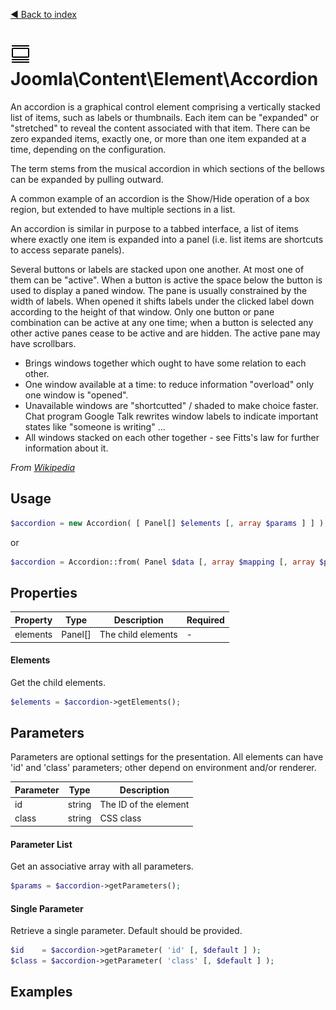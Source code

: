 [◄ Back to index](index.md)
# ![Accordion icon](assets/accordion-32x32.png) Joomla\Content\Element\Accordion

An accordion is a graphical control element comprising a vertically stacked list of items, such as labels or
thumbnails. Each item can be "expanded" or "stretched" to reveal the content associated with that item. There can
be zero expanded items, exactly one, or more than one item expanded at a time, depending on the configuration.

The term stems from the musical accordion in which sections of the bellows can be expanded by pulling outward.

A common example of an accordion is the Show/Hide operation of a box region, but extended to have multiple sections
in a list.

An accordion is similar in purpose to a tabbed interface, a list of items where exactly one item is expanded into a
panel (i.e. list items are shortcuts to access separate panels).

Several buttons or labels are stacked upon one another. At most one of them can be "active". When a button is active
the space below the button is used to display a paned window. The pane is usually constrained by the width of labels.
When opened it shifts labels under the clicked label down according to the height of that window. Only one button or
pane combination can be active at any one time; when a button is selected any other active panes cease to be active
and are hidden. The active pane may have scrollbars.

- Brings windows together which ought to have some relation to each other.
- One window available at a time: to reduce information "overload" only one window is "opened".
- Unavailable windows are "shortcutted" / shaded to make choice faster. Chat program Google Talk rewrites window
  labels to indicate important states like "someone is writing" ...
- All windows stacked on each other together - see Fitts's law for further information about it.

_From [Wikipedia](https://en.wikipedia.org/wiki/Accordion_(GUI))_

## Usage

```php
$accordion = new Accordion( [ Panel[] $elements [, array $params ] ] );
```

or

```php
$accordion = Accordion::from( Panel $data [, array $mapping [, array $params ] ] );
```



## Properties

Property | Type   | Description  | Required
-------- | ------ | ------------ | ----
elements | Panel[] | The child elements | -

#### Elements

Get the child elements.



```php
$elements = $accordion->getElements();
```

## Parameters

Parameters are optional settings for the presentation.
All elements can have 'id' and 'class' parameters; other depend on environment 
and/or renderer.

Parameter | Type   | Description
--------- | ------ | -----------
id        | string | The ID of the element
class     | string | CSS class

#### Parameter List

Get an associative array with all parameters.

```php
$params = $accordion->getParameters();
```

#### Single Parameter

Retrieve a single parameter. Default should be provided.

```php
$id    = $accordion->getParameter( 'id' [, $default ] );
$class = $accordion->getParameter( 'class' [, $default ] );
```

## Examples

